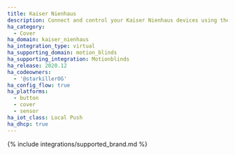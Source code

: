 ```yaml
---
title: Kaiser Nienhaus
description: Connect and control your Kaiser Nienhaus devices using the Motionblinds integration
ha_category:
  - Cover
ha_domain: kaiser_nienhaus
ha_integration_type: virtual
ha_supporting_domain: motion_blinds
ha_supporting_integration: Motionblinds
ha_release: 2020.12
ha_codeowners:
  - '@starkillerOG'
ha_config_flow: true
ha_platforms:
  - button
  - cover
  - sensor
ha_iot_class: Local Push
ha_dhcp: true
---
```


{% include integrations/supported_brand.md %}
